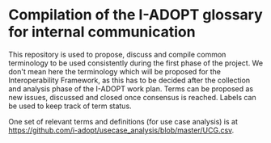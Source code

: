 # Compilation of the I-ADOPT glossary for internal communication
This repository is used to propose, discuss and compile common terminology to be used consistently during the first phase of the project. We don't mean here the terminology which will be proposed for the Interoperability Framework, as this has to be decided after the collection and analysis phase of the I-ADOPT work plan.
Terms can be proposed as new issues, discussed and closed once consensus is reached. Labels can be used to keep track of term status.

One set of relevant terms and definitions (for use case analysis) is at https://github.com/i-adopt/usecase_analysis/blob/master/UCG.csv.
